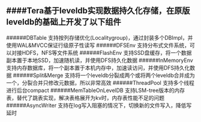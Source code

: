 ####Tera基于leveldb实现数据持久化存储，在原版leveldb的基础上开发了以下组件
-----
######DBTable
    支持按列存储优化(Localitygroup)，通过封装多个DBImpl，并使用WAL&MVCC保证行级原子性读写
######DFSEnv
    支持分布式文件系统，可以对接HDFS，NFS等文件系统
######FlashEnv
    支持SSD盘缓存，将一个数据副本置于本地SSD，加速随机读，并使用DFS持久化数据
######InMemoryEnv
    支持内存数据库，将一个副本置于本机内存中，加速读访问，并使用DFS持久化数据
######Split&Merge
    支持将一个leveldb分裂成两个或将两个leveldb合并成为一个，分裂合并只修改元数据，所以非常高效
######ThreadPool
    支持多个线程进行后台compact
######MemTableOnLevelDB
    支持LSM-tree版本的内存表，替代了跳表实现，解决表格展开为kv时，内存表性能不足的问题
######AsyncWriter
    支持在log写入阻塞的情况下，切换新的文件写入，降低写延时
